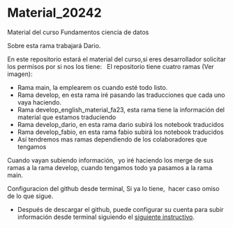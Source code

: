 # Material_20242
Material del curso Fundamentos ciencia de datos


Sobre esta rama trabajará Dario.


 
En este repositorio estará el material del curso,si eres desarrollador solicitar los permisos por si nos los tiene: 
 
El repositorio tiene cuatro ramas (Ver imagen):

- Rama main, la emplearem os cuando esté todo listo.
- Rama develop, en esta rama iré pasando las traducciones que cada uno vaya haciendo.
- Rama develop_english_material_fa23, esta rama tiene la información del material que estamos traduciendo
- Rama develop_dario, en esta rama dario subirá los notebook traducidos
- Rama develop_fabio, en esta rama fabio subirá los notebook traducidos
- Así tendremos mas ramas dependiendo de los colaboradores que tengamos 

Cuando vayan subiendo información,  yo iré haciendo los merge de sus ramas a la rama develop, cuando tengamos todo ya pasamos a la rama main. 

Configuracion del github desde terminal,  Si ya lo tiene,  hacer caso omiso de lo que sigue. 

- Después de descargar el github, puede configurar su cuenta para subir información desde terminal siguiendo el [siguiente instructivo](https://view.officeapps.live.com/op/view.aspx?src=https%3A%2F%2Fraw.githubusercontent.com%2Ffundatosudea%2Fmaterial_20242%2Fdevelop%2Fssh_github.pptx&wdOrigin=BROWSELINK).